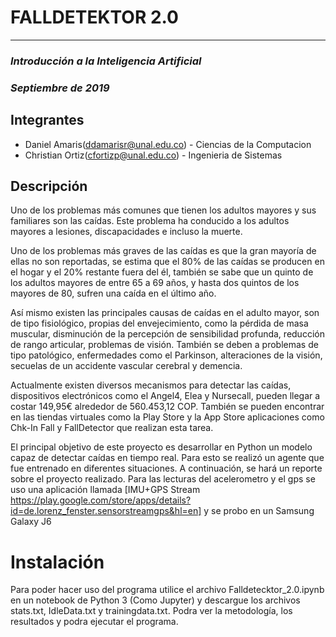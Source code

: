 # FALLDETEKTOR 2.0
---
### *Introducción a la Inteligencia Artificial*
### *Septiembre de 2019*
## Integrantes

* Daniel Amaris(ddamarisr@unal.edu.co) - Ciencias de la Computacion
* Christian Ortiz(cfortizp@unal.edu.co) - Ingenieria de Sistemas
## Descripción

Uno de los problemas más comunes que tienen los adultos mayores y sus familiares son las caídas. Este problema ha conducido a los adultos mayores a lesiones, discapacidades e incluso la muerte.

Uno de los problemas más graves de las caídas es que la gran mayoría de ellas no son reportadas, se estima que el 80% de las caídas se producen en el hogar y el 20% restante fuera del él, también se sabe que un quinto de los adultos mayores de entre 65 a 69 años, y hasta dos quintos de los mayores de 80, sufren una caída en el último año.

Así mismo existen las principales causas de caídas en el adulto mayor, son de tipo fisiológico, propias del envejecimiento, como la pérdida de masa muscular, disminución de la percepción de sensibilidad profunda, reducción de rango articular, problemas de visión. También se deben a problemas de tipo patológico, enfermedades como el Parkinson, alteraciones de la visión, secuelas de un accidente vascular cerebral y demencia.

Actualmente existen diversos mecanismos para detectar las caídas, dispositivos electrónicos como el Angel4, Elea y Nursecall, pueden llegar a costar 149,95€ alrededor de 560.453,12 COP. También se pueden encontrar en las tiendas virtuales como la Play Store y la App Store aplicaciones como Chk-In Fall y FallDetector que realizan esta tarea.

El principal objetivo de este proyecto es desarrollar en Python un modelo capaz de detectar caídas en tiempo real. Para esto se realizó un agente que fue entrenado en diferentes situaciones. A continuación, se hará un reporte sobre el proyecto realizado.
Para las lecturas del acelerometro y el gps se uso una aplicación llamada [IMU+GPS Stream https://play.google.com/store/apps/details?id=de.lorenz_fenster.sensorstreamgps&hl=en] y se probo en un Samsung Galaxy J6

# Instalación

Para poder hacer uso del programa utilice el archivo Falldetecktor_2.0.ipynb en un notebook de Python 3 (Como Jupyter) y descargue los archivos stats.txt, IdleData.txt y trainingdata.txt. Podra ver la metodología, los resultados y podra ejecutar el programa.

